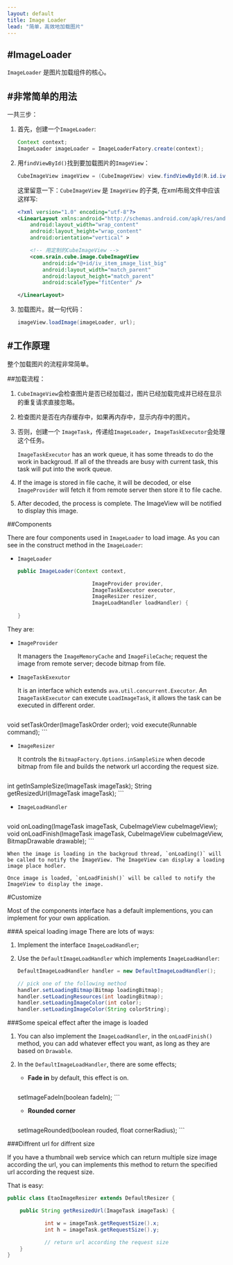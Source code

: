 ```yaml
---
layout: default
title: Image Loader
lead: "简单，高效地加载图片"
---
```

#ImageLoader
---
<p class='lead'><code>ImageLoader</code> 是图片加载组件的核心。</p>

#非常简单的用法
---
<p class='lead'>一共三步：</p>

1. 首先，创建一个`ImageLoader`:

    ```java
    Context context;
    ImageLoader imageLoader = ImageLoaderFatory.create(context);
    ```

2. 用`findViewById()`找到要加载图片的`ImageView`：

    ```java
    CubeImageView imageView = (CubeImageView) view.findViewById(R.id.iv_item_image_list_big);
    ```

    这里留意一下：`CubeImageView` 是 `ImageView` 的子类, 在xml布局文件中应该这样写:

    ```xml
    <?xml version="1.0" encoding="utf-8"?>
    <LinearLayout xmlns:android="http://schemas.android.com/apk/res/android"
        android:layout_width="wrap_content"
        android:layout_height="wrap_content"
        android:orientation="vertical" >

        <!-- 用定制的CubeImageView -->
        <com.srain.cube.image.CubeImageView 
            android:id="@+id/iv_item_image_list_big"
            android:layout_width="match_parent"
            android:layout_height="match_parent"
            android:scaleType="fitCenter" />

    </LinearLayout>
    ```

3. 加载图片。就一句代码：

    ```java
    imageView.loadImage(imageLoader, url);
    ```

#工作原理
---
<p class='lead'>整个加载图片的流程非常简单。</p>

##加载流程：

1.  `CubeImageView`会检查图片是否已经加载过，图片已经加载完成并已经在显示的重复请求直接忽略。
2.  检查图片是否在内存缓存中，如果再内存中，显示内存中的图片。 
3.  否则，创建一个 `ImageTask`，传递给`ImageLoader`，`ImageTaskExecutor`会处理这个任务。 
    
    `ImageTaskExecutor` has an work queue, it has some threads to do the work in backgroud. If all of the threads are busy with current task, this task will put into the work queue.
    
4.  If the image is stored in file cache, it will be decoded, or else `ImageProvider` will fetch it from remote server then store it to file cache.

5.  After decoded, the process is complete. The ImageView will be notified to display this image.

##Components

There are four components used in `ImageLoader` to load image. As you can see in the construct method in the `ImageLoader`:

* `ImageLoader`

    ```java
    public ImageLoader(Context context, 
    
                            ImageProvider provider, 
                            ImageTaskExecutor executor, 
                            ImageResizer resizer, 
                            ImageLoadHandler loadHandler) {
        
    }
    ```

They are:

* `ImageProvider`

    It managers the `ImageMemoryCache` and `ImageFileCache`; request the image from remote server; decode bitmap from file.

* `ImageTaskExexutor`

    It is an interface which extends `ava.util.concurrent.Executor`. An `ImageTaskExecutor` can execute `LoadImageTask`, it allows the task can be executed in different order.

    ```
void setTaskOrder(ImageTaskOrder order);
void execute(Runnable command);
    ```
* `ImageResizer`
    
    It controls the `BitmapFactory.Options.inSampleSize` when decode bitmap from file and builds the network url according the request size.

    ```
int getInSampleSize(ImageTask imageTask);
String getResizedUrl(ImageTask imageTask);
    ```
* `ImageLoadHandler`

    ```
void onLoading(ImageTask imageTask, CubeImageView cubeImageView);
void onLoadFinish(ImageTask imageTask, CubeImageView cubeImageView, BitmapDrawable drawable);
    ```

    When the image is loading in the backgroud thread, `onLoading()` will be called to notify the ImageView. The ImageView can display a loading image place hodler. 

    Once image is loaded, `onLoadFinish()` will be called to notify the ImageView to display the image.

#Customize

<p class='lead'>Most of the components interface has a default implementions, you can implement for your own application.</p>

###A speical loading image
There are lots of ways:

1. Implement the interface `ImageLoadHandler`;

1. Use the `DefaultImageLoadHandler` which implements `ImageLoadHandler`:

    ```java
    DefaultImageLoadHandler handler = new DefaultImageLoadHandler();

    // pick one of the following method
    handler.setLoadingBitmap(Bitmap loadingBitmap);
    handler.setLoadingResources(int loadingBitmap);
    handler.setLoadingImageColor(int color);
    handler.setLoadingImageColor(String colorString);
    ```

###Some speical effect after the image is loaded

1.  You can also implement the `ImageLoadHandler`, in the `onLoadFinish()` method, you can add whatever effect you want, as long as they are based on `Drawable`.

2.  In the `DefaultImageLoadHandler`, there are some effects;
    * **Fade in** by default, this effect is on.

        ```java
    setImageFadeIn(boolean fadeIn);
        ```
    * **Rounded corner**

        ```java
    setImageRounded(boolean rouded, float cornerRadius);
        ```


###Diffrent url for diffrent size

If you have a thumbnail web service which can return multiple size image according the url, you can implements this method to return the specified url according the request size.

That is easy:

```java
public class EtaoImageResizer extends DefaultResizer {

    public String getResizedUrl(ImageTask imageTask) {

            int w = imageTask.getRequestSize().x;
            int h = imageTask.getRequestSize().y;

            // return url according the request size
    }
}
```
